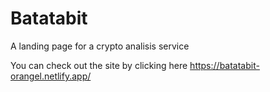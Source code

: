 # Batatabit
A landing page for a crypto analisis service

You can check out the site by clicking here https://batatabit-orangel.netlify.app/ 
